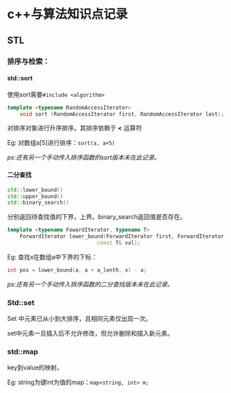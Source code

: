 # c++与算法知识点记录

## STL

### 排序与检索：

#### std::sort

使用sort需要`#include <algorithm>`

```c++
template <typename RandomAccessIterator>
	void sort (RandomAccessIterator first, RandomAccessIterator last);
```

对排序对象进行升序排序。其排序依赖于 **<** 运算符

Eg: 对数组a[5]进行排序：`sort(a, a+5)`

*ps:还有另一个手动传入排序函数的sort版本未在此记录。*

#### 二分查找

```c++
std::lower_bound()
std::upper_bound()
std::binary_search()
```

分别返回待查找值的下界，上界。binary_search返回值是否存在。

```c++
template <typename FowardIterator, typename T>
	ForwardIterator lower_bound(ForwardIterator first, ForwardIterator last, 
                             const T& val);
```

Eg: 查找x在数组a中下界的下标：

```c++
int pos = lower_bound(a, a + a_lenth, x) - a;
```

*ps:还有另一个手动传入排序函数的二分查找版本未在此记录。*



### Std::set

Set 中元素已从小到大排序，且相同元素仅出现一次。

set中元素一旦插入后不允许修改，但允许删除和插入新元素。



### std::map

key到value的映射。

Eg: string为键int为值的map：`map<string, int> m;`



